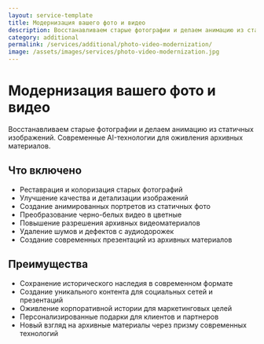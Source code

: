 ```yaml
---
layout: service-template
title: Модернизация вашего фото и видео
description: Восстанавливаем старые фотографии и делаем анимацию из статичных изображений. Современные AI-технологии для оживления архивных материалов.
category: additional
permalink: /services/additional/photo-video-modernization/
image: /assets/images/services/photo-video-modernization.jpg
---
```


# Модернизация вашего фото и видео

Восстанавливаем старые фотографии и делаем анимацию из статичных изображений. Современные AI-технологии для оживления архивных материалов.

## Что включено

- Реставрация и колоризация старых фотографий
- Улучшение качества и детализации изображений
- Создание анимированных портретов из статичных фото
- Преобразование черно-белых видео в цветные
- Повышение разрешения архивных видеоматериалов
- Удаление шумов и дефектов с аудиодорожек
- Создание современных презентаций из архивных материалов

## Преимущества

- Сохранение исторического наследия в современном формате
- Создание уникального контента для социальных сетей и презентаций
- Оживление корпоративной истории для маркетинговых целей
- Персонализированные подарки для клиентов и партнеров
- Новый взгляд на архивные материалы через призму современных технологий
